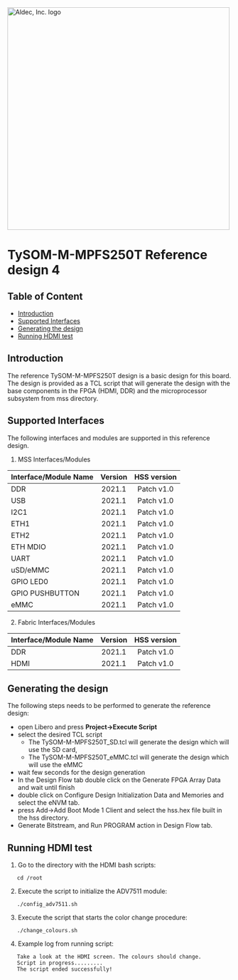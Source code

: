 <a href="https://www.aldec.com/en">
  <img src="https://www.aldec.com/files/file/Aldec_Crescent_rgb_sm.png" width="500" alt="Aldec, Inc. logo" />
</a>

# TySOM-M-MPFS250T Reference design 4

## Table of Content
- [Introduction](#introduction)
- [Supported Interfaces](#supported-interfaces)
- [Generating the design](#generating-design)
- [Running HDMI test](#running-hdmi-test)

## Introduction <a name="introduction"/>

The reference TySOM-M-MPFS250T design is a basic design for this board. The design is provided as a TCL script that will generate the design with the base components in the FPGA (HDMI, DDR) and the microprocessor subsystem from mss directory. 

## Supported Interfaces <a name="supported-interfaces"/>

The following interfaces and modules are supported in this reference design.

1. MSS Interfaces/Modules

| Interface/Module Name | Version | HSS version |
| --------------------- |:-------:|:-----------:|
| DDR                   | 2021.1  | Patch v1.0  |
| USB                   | 2021.1  | Patch v1.0  |
| I2C1                  | 2021.1  | Patch v1.0  |
| ETH1                  | 2021.1  | Patch v1.0  |
| ETH2                  | 2021.1  | Patch v1.0  |
| ETH MDIO              | 2021.1  | Patch v1.0  |
| UART                  | 2021.1  | Patch v1.0  |
| uSD/eMMC              | 2021.1  | Patch v1.0  |
| GPIO LED0             | 2021.1  | Patch v1.0  |
| GPIO PUSHBUTTON       | 2021.1  | Patch v1.0  |
| eMMC                  | 2021.1  | Patch v1.0  |

2. Fabric Interfaces/Modules

| Interface/Module Name | Version | HSS version |
| --------------------- |:-------:|:-----------:|
| DDR                   | 2021.1  | Patch v1.0  |
| HDMI                  | 2021.1  | Patch v1.0  |

## Generating the design <a name="generating-design"/>

The following steps needs to be performed to generate the reference design:
- open Libero and press **Project->Execute Script**
- select the desired TCL script
  - The TySOM-M-MPFS250T_SD.tcl will generate the design which will use the SD card,
  - The TySOM-M-MPFS250T_eMMC.tcl will generate the design which will use the eMMC
- wait few seconds for the design generation
- In the Design Flow tab double click on the Generate FPGA Array Data and wait until finish
- double click on Configure Design Initialization Data and Memories and select the eNVM tab. 
- press Add->Add Boot Mode 1 Client and select the hss.hex file built in the hss directory.
- Generate Bitstream, and Run PROGRAM action in Design Flow tab.

## Running HDMI test <a name="running-hdmi-test"/>

1. Go to the directory with the HDMI bash scripts:

`   cd /root`

2. Execute the script to initialize the ADV7511 module:

`   ./config_adv7511.sh`

3. Execute the script that starts the color change procedure:

`   ./change_colours.sh`

4. Example log from running script:

```
   Take a look at the HDMI screen. The colours should change.
   Script in progress.........
   The script ended successfully!
```

